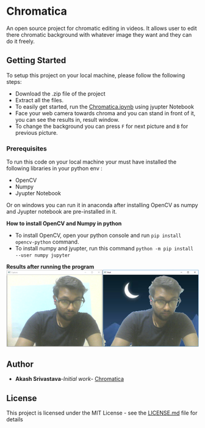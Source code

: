 # Chromatica

An open source project for chromatic editing in videos. It allows user to edit there chromatic background with whatever image they want
and they can do it freely.

## Getting Started
To setup this project on your local machine, please follow the following steps:

* Download the .zip file of the project
* Extract all the files.
* To easily get started, run the [Chromatica.ipynb](https://github.com/Dev-Akash/Chromatica/blob/master/Cromatica.ipynb) using jyupter Notebook
* Face your web camera towards chroma and you can stand in front of it, you can see the results in, result window.
* To change the background you can press `F` for next picture and `B` for previous picture.

### Prerequisites

To run this code on your local machine your must have installed the following libraries in your python env :
* OpenCV
* Numpy
* Jyupter Notebook

Or on windows you can run it in anaconda after installing OpenCV as numpy and Jyupter notebook are pre-installed in it.

**How to install OpenCV and Numpy in python**

* To install OpenCV, open your python console and run `pip install opencv-python` command.
* To install numpy and jyupter, run this command `python -m pip install --user numpy jupyter`

**Results after running the program**
![Alt text](https://github.com/Dev-Akash/Chromatica/blob/master/result/resultOfProject(1).PNG)

## Author
* **Akash Srivastava**-*Initial work*- [Chromatica](https://github.com/dev-akash/Chromatica)

## License

This project is licensed under the MIT License - see the [LICENSE.md](LICENSE.md) file for details

